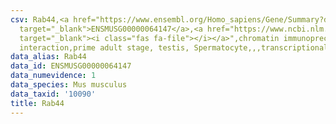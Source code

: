 ```yaml
---
csv: Rab44,<a href="https://www.ensembl.org/Homo_sapiens/Gene/Summary?db=core;g=ENSMUSG00000064147"
  target="_blank">ENSMUSG00000064147</a>,<a href="https://www.ncbi.nlm.nih.gov/pubmed/25450459"
  target="_blank"><i class="fas fa-file"></i></a>",chromatin immunoprecipitation assay,direct
  interaction,prime adult stage, testis, Spermatocyte,,,transcriptional regulation,
data_alias: Rab44
data_id: ENSMUSG00000064147
data_numevidence: 1
data_species: Mus musculus
data_taxid: '10090'
title: Rab44
---
```

